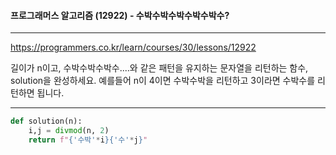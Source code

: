 #### 프로그래머스 알고리즘 (12922) - 수박수박수박수박수박수?

---

https://programmers.co.kr/learn/courses/30/lessons/12922

길이가 n이고, 수박수박수박수....와 같은 패턴을 유지하는 문자열을 리턴하는 함수, solution을 완성하세요. 예를들어 n이 4이면 수박수박을 리턴하고 3이라면 수박수를 리턴하면 됩니다.

---



```python
def solution(n):
    i,j = divmod(n, 2)
    return f"{'수박'*i}{'수'*j}"
```

